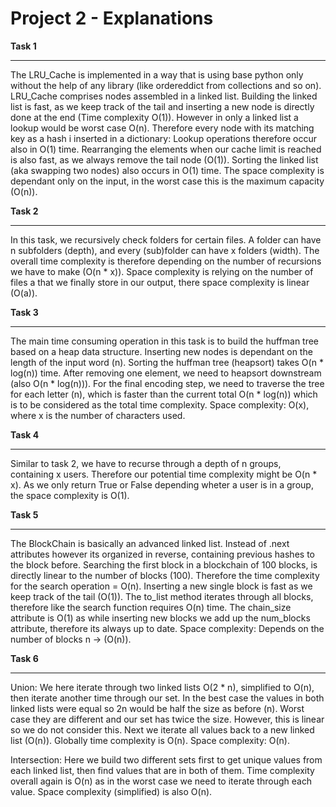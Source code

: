 # Project 2 - Explanations

**Task 1**
___
The LRU_Cache is implemented in a way that is using base python only without the help of any library (like ordereddict from collections and so on). LRU_Cache comprises nodes assembled in a linked list. Building the linked list is fast, as we keep track of the tail and inserting a new node is directly done at the end (Time complexity O(1)). However in only a linked list a lookup would be worst case O(n). Therefore every node with its matching key as a hash i inserted in a dictionary: Lookup operations therefore occur also in O(1) time. 
Rearranging the elements when our cache limit is reached is also fast, as we always remove the tail node (O(1)). Sorting the linked list (aka swapping two nodes) also occurs in O(1) time.
The space complexity is dependant only on the input, in the worst case this is the maximum capacity (O(n)).

**Task 2**
___
In this task, we recursively check folders for certain files. A folder can have n subfolders (depth), and every (sub)folder can have x folders (width). The overall time complexity is therefore depending on the number of recursions we have to make (O(n * x)).
Space complexity is relying on the number of files a that we finally store in our output, there space complexity is linear (O(a)).

**Task 3**
___
The main time consuming operation in this task is to build the huffman tree based on a heap data structure. Inserting new nodes is dependant on the length of the input word (n). Sorting the huffman tree (heapsort) takes O(n * log(n)) time. After removing one element, we need to heapsort downstream (also O(n * log(n))). For the final encoding step, we need to traverse the tree for each letter (n), which is faster than the current total O(n * log(n)) which is to be considered as the total time complexity.
Space complexity: O(x), where x is the number of characters used.

**Task 4**
___
Similar to task 2, we have to recurse through a depth of n groups, containing x users. Therefore our potential time complexity might be O(n * x). As we only return True or False depending wheter a user is in a group, the space complexity is O(1).

**Task 5**
___
The BlockChain is basically an advanced linked list. Instead of .next attributes however its organized in reverse, containing previous hashes to the block before. Searching the first block in a blockchain of 100 blocks, is directly linear to the number of blocks (100). Therefore the time complexity for the search operation = O(n). Inserting a new single block is fast as we keep track of the tail (O(1)). The to_list method iterates through all blocks, therefore like the search function requires O(n) time. The chain_size attribute is O(1) as while inserting new blocks we add up the num_blocks attribute, therefore its always up to date.
Space complexity: Depends on the number of blocks n -> (O(n)).

**Task 6**
___
Union:
We here iterate through two linked lists O(2 * n), simplified to O(n), then iterate another time through our set. In the best case the values in both linked lists were equal so 2n would be half the size as before (n). Worst case they are different and our set has twice the size. However, this is linear so we do not consider this. Next we iterate all values back to a new linked list (O(n)). Globally time complexity is O(n). Space complexity: O(n). 

Intersection:
Here we build two different sets first to get unique values from each linked list, then find values that are in both of them. Time complexity overall again is O(n) as in the worst case we need to iterate through each value. Space complexity (simplified) is also O(n).


```python

```

